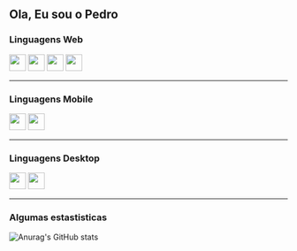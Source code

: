 ## Ola, Eu sou o Pedro

### Linguagens Web

<img height = "30em" widht = "30em" src="https://cdn.jsdelivr.net/gh/devicons/devicon/icons/javascript/javascript-plain.svg" /> <img height = "30em" widht = "30em" src="https://cdn.jsdelivr.net/gh/devicons/devicon/icons/css3/css3-plain.svg" /> <img height = "30em" widht = "30em" src="https://cdn.jsdelivr.net/gh/devicons/devicon/icons/html5/html5-plain.svg" /> <img height = "30em" widht = "30em" src="https://cdn.jsdelivr.net/gh/devicons/devicon/icons/react/react-original.svg" />

___

### Linguagens Mobile

<img height = "30em" widht = "30em" src="https://cdn.jsdelivr.net/gh/devicons/devicon/icons/nodejs/nodejs-original.svg" /> <img height = "30em" widht = "30em" src="https://cdn.jsdelivr.net/gh/devicons/devicon/icons/react/react-original.svg" />

___

### Linguagens Desktop

<img height = "30em" widht = "30em" src="https://cdn.jsdelivr.net/gh/devicons/devicon/icons/csharp/csharp-line.svg" /> <img height = "30em" widht = "30em" src="https://cdn.jsdelivr.net/gh/devicons/devicon/icons/java/java-plain.svg" />

___
### Algumas estastisticas

![Anurag's GitHub stats](https://github-readme-stats.vercel.app/api?username=pedrosaloma&show_icons=true&theme=radical&count_private=true)



